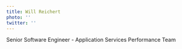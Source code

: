 ```yaml
---
title: Will Reichert
photo: ''
twitter: ''
---
```

Senior Software Engineer - Application Services Performance Team